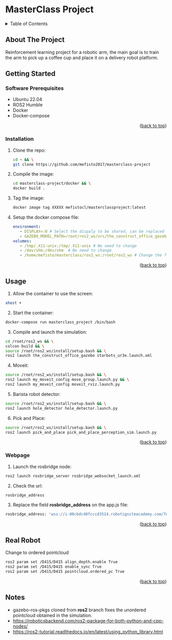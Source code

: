 # MasterClass Project

<a name="readme-top"></a>

<!-- TABLE OF CONTENTS -->
<details>
  <summary>Table of Contents</summary>
  <ol>
    <li>
      <a href="#about-the-project">About The Project</a>
    </li>
    <li>
      <a href="#getting-started">Getting Started</a>
      <ul>
        <li><a href="#software-prerequisites">Software Prerequisites</a></li>
        <li><a href="#hardware-prerequisites">Hardware Prerequisites</a></li>
        <li><a href="#installation">Installation</a></li>
      </ul>
    </li>
    <li><a href="#usage">Usage</a></li>
    <li><a href="#real-robot">Real Robot</a></li>
  </ol>
</details>


## About The Project
Reinforcement learning project for a robotic arm, the main goal is to train the arm to pick up a coffee cup and place it
on a delivery robot platform. 


<!-- GETTING STARTED -->
## Getting Started

### Software Prerequisites
* Ubuntu 22.04
* ROS2 Humble
* Docker
* Docker-compose


<p align="right">(<a href="#readme-top">back to top</a>)</p>

<!-- INSTALLATION -->
### Installation
1. Clone the repo:
   ```sh
   cd ~ && \
   git clone https://github.com/mefisto2017/masterclass-project
   ```
2. Compile the image:
   ```sh
   cd masterclass-project/docker && \
   docker build .
   ```
3. Tag the image:
   ```sh
   docker image tag XXXXX mefistocl/masterclassproject:latest
   ```
4. Setup the docker compose file:
   ```yaml
   environment:
      - DISPLAY=:0 # Select the dispaly to be shared, can be replaced by $DISPLAY
      - GAZEBO_MODEL_PATH=/root/ros2_ws/src/the_construct_office_gazebo/models:/root/ros2_ws/src/the_construct_office_gazebo/barista_ros2/barista_description:/root/ros2_ws/src/ur_arm:$${GAZEBO_MODEL_PATH} # No need to change
   volumes:
      - /tmp/.X11-unix:/tmp/.X11-unix # No need to change
      - /dev/shm:/dev/shm  # No need to change
      - /home/mefisto/masterclass/ros2_ws:/root/ros2_ws # Change the first part to your ros2_ws path
   ```
     
<p align="right">(<a href="#readme-top">back to top</a>)</p>


<!-- USAGE -->
## Usage
1. Allow the container to use the screen:
```sh
xhost +
```
2. Start the container:
```sh
docker-compose run masterclass_project /bin/bash
```
3. Compile and launch the simulation:
```sh
cd /root/ros2_ws && \
colcon build && \
source /root/ros2_ws/install/setup.bash && \
ros2 launch the_construct_office_gazebo starbots_ur3e.launch.xml
```
4. Moveit:
```sh
source /root/ros2_ws/install/setup.bash && \
ros2 launch my_moveit_config move_group.launch.py && \
ros2 launch my_moveit_config moveit_rviz.launch.py
```
5. Barista robot detector:
```sh
source /root/ros2_ws/install/setup.bash && \
ros2 launch hole_detector hole_detector.launch.py
```
6. Pick and Place:
```sh
source /root/ros2_ws/install/setup.bash && \
ros2 launch pick_and_place pick_and_place_perception_sim.launch.py
```


<p align="right">(<a href="#readme-top">back to top</a>)</p>


<!-- WEBPAGE -->
### Webpage
1. Launch the rosbridge node:
```sh
ros2 launch rosbridge_server rosbridge_websocket_launch.xml
```
2. Check the url:
```sh
rosbridge_address
```
3. Replace the field **rosbridge_address** on the app.js file:
```sh
rosbridge_address: 'wss://i-00cbdc40fcccd3514.robotigniteacademy.com/7e4d6577-22bd-40b2-b93e-1dab1f84d000/rosbridge/',
```


<p align="right">(<a href="#readme-top">back to top</a>)</p>


<!-- REAL ROBOT -->
## Real Robot
Change to ordered pointcloud
```sh
ros2 param set /D415/D415 align_depth.enable True
ros2 param set /D415/D415 enable_sync True
ros2 param set /D415/D415 pointcloud.ordered_pc True
```

<p align="right">(<a href="#readme-top">back to top</a>)</p>


<!-- NOTES -->
## Notes
* gazebo-ros-pkgs cloned from **ros2** branch fixes the unordered pointcloud obtained in the simulation.
* https://roboticsbackend.com/ros2-package-for-both-python-and-cpp-nodes/
* https://ros2-tutorial.readthedocs.io/en/latest/using_python_library.html


